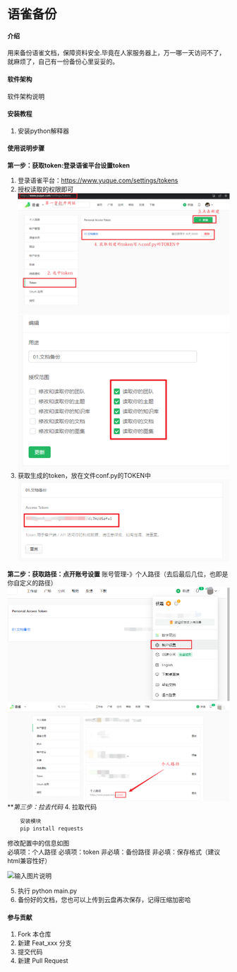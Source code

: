 # 语雀备份

#### 介绍
用来备份语雀文档，保障资料安全.毕竟在人家服务器上，万一哪一天访问不了，就麻烦了，自己有一份备份心里妥妥的。

#### 软件架构
软件架构说明


#### 安装教程
1. 安装python解释器

#### 使用说明步骤
**第一步：获取token:登录语雀平台设置token**
1. 登录语雀平台：https://www.yuque.com/settings/tokens
2. 授权读取的权限即可
![输入图片说明](images/01.yuque1.png)
![输入图片说明](images/01.shouquan.png)
3. 获取生成的token，放在文件conf.py的TOKEN中
![输入图片说明](images/01.yuque.png)  

**第二步：获取路径：点开账号设置**
账号管理-》个人路径（去后最后几位，也即是你自定义的路径）
![输入图片说明](images/image.png)
![输入图片说明](images/%E4%B8%AA%E4%BA%BA%E8%AE%BE%E7%BD%AE.png)  
***第三步：拉去代码*
4. 拉取代码
```python
    安装模块    
    pip install requests
```
修改配置中的信息如图  
必填项：个人路径
必填项：token
非必填：备份路径
非必填：保存格式（建议html兼容性好）

![输入图片说明](images/yqapiconf.py%20%C2%B7%20SpeedPython-%E8%AF%AD%E9%9B%80%E6%96%87%E6%A1%A3%E5%A4%87%E4%BB%BD%20-%20%E7%A0%81%E4%BA%91%20-%20%E5%BC%80%E6%BA%90%E4%B8%AD%E5%9B%BD%20-%20Google%20Chrome_2022-08-07_18-18-41.png)

5. 执行
python main.py
6. 备份好的文档，您也可以上传到云盘再次保存，记得压缩加密哈
#### 参与贡献

1.  Fork 本仓库
2.  新建 Feat_xxx 分支
3.  提交代码
4.  新建 Pull Request

